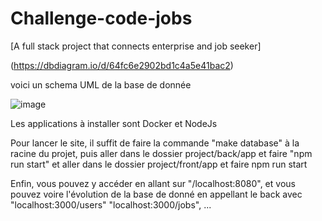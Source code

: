 # Challenge-code-jobs

[A full stack project that connects enterprise and job seeker]

(https://dbdiagram.io/d/64fc6e2902bd1c4a5e41bac2)

voici un schema UML de la base de donnée

![image](https://github.com/Staneo644/Challenge-code-jobs/assets/81022670/2ee6b6e9-4ed6-4486-a8f2-7c66dae0f64a)


Les applications à installer sont Docker et NodeJs

Pour lancer le site, il suffit de faire la commande "make database" à la racine du projet, puis aller dans le dossier project/back/app et faire "npm run start" et aller dans le dossier project/front/app et faire npm run start

Enfin, vous pouvez y accéder en allant sur "/localhost:8080", et vous pouvez voire l'évolution de la base de donné en appellant le back avec "localhost:3000/users" "localhost:3000/jobs", ...
